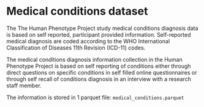 # Medical conditions dataset  

The The Human Phenotype Project study medical conditions diagnosis data is based on self reported, participant provided information. Self-reported medical diagnosis are coded according to the WHO International Classification of Diseases 11th Revision (ICD-11) codes.

The medical conditions diagnosis information collection in the Human Phenotype Project is based on self reporting of conditions either through direct questions on specific conditions in self filled online questionnaires or through self recall of conditions diagnosis in an interview with a research staff member.  

The information is stored in 1 parquet file: `medical_conditions.parquet`
